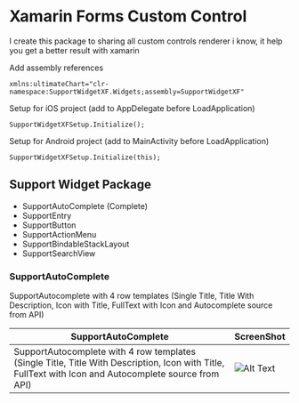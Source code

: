 # Xamarin Forms Custom Control
I create this package to sharing all custom controls renderer i know, it help you get a better result with xamarin

Add assembly references

    xmlns:ultimateChart="clr-namespace:SupportWidgetXF.Widgets;assembly=SupportWidgetXF"

Setup for iOS project (add to AppDelegate before LoadApplication)

    SupportWidgetXFSetup.Initialize();

Setup for Android project (add to MainActivity before LoadApplication)

    SupportWidgetXFSetup.Initialize(this);
## Support Widget Package

 - SupportAutoComplete (Complete)
 - SupportEntry
 - SupportButton
 - SupportActionMenu
 - SupportBindableStackLayout
 - SupportSearchView


### SupportAutoComplete
SupportAutocomplete with 4 row templates (Single Title, Title With Description, Icon with Title, FullText with Icon and Autocomplete source from API)

| SupportAutoComplete |ScreenShot  | 
|--|--|
| SupportAutocomplete with 4 row templates (Single Title, Title With Description, Icon with Title, FullText with Icon and Autocomplete source from API) | ![Alt Text](https://media.giphy.com/media/vFKqnCdLPNOKc/giphy.gif) |
